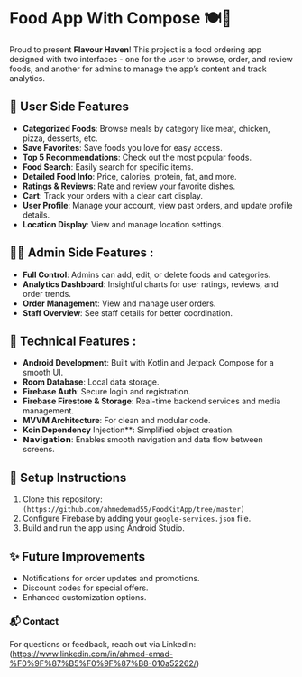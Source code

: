 # Food App With Compose 🍽️📲

Proud to present **Flavour Haven**! This project is a food ordering app designed with two interfaces - one for the user to browse, order, and review foods, and another for admins to manage the app’s content and track analytics.

## 🌟 User Side Features
* **Categorized Foods**: Browse meals by category like meat, chicken, pizza, desserts, etc.
* **Save Favorites**: Save foods you love for easy access.
* **Top 5 Recommendations**: Check out the most popular foods.
* **Food Search**: Easily search for specific items.
* **Detailed Food Info**: Price, calories, protein, fat, and more.
* **Ratings & Reviews**: Rate and review your favorite dishes.
* **Cart**: Track your orders with a clear cart display.
* **User Profile**: Manage your account, view past orders, and update profile details.
* **Location Display**: View and manage location settings.

## 👨‍💼 Admin Side Features :
* **Full Control**: Admins can add, edit, or delete foods and categories.
* **Analytics Dashboard**: Insightful charts for user ratings, reviews, and order trends.
* **Order Management**: View and manage user orders.
* **Staff Overview**: See staff details for better coordination.

## 🔧 Technical Features :
* **Android Development**: Built with Kotlin and Jetpack Compose for a smooth UI.
* **Room Database**: Local data storage.
* **Firebase Auth**: Secure login and registration.
* **Firebase Firestore & Storage**: Real-time backend services and media management.
* **MVVM Architecture**: For clean and modular code.
* **Koin Dependency** Injection**: Simplified object creation.
* **𝗡𝗮𝘃𝗶𝗴𝗮𝘁𝗶𝗼𝗻**: Enables smooth navigation and data flow between screens.
  
## 📲 Setup Instructions
1. Clone this repository: `(https://github.com/ahmedemad55/FoodKitApp/tree/master)`
2. Configure Firebase by adding your `google-services.json` file.
3. Build and run the app using Android Studio.

## ✨ Future Improvements
- Notifications for order updates and promotions.
- Discount codes for special offers.
- Enhanced customization options.

### 📬 Contact
For questions or feedback, reach out via LinkedIn: (https://www.linkedin.com/in/ahmed-emad-%F0%9F%87%B5%F0%9F%87%B8-010a52262/)
